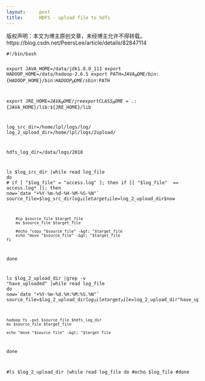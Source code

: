 ```yaml
---
layout:     post
title:      HDFS - upload file to hdfs
---
```

<div id="article_content" class="article_content clearfix csdn-tracking-statistics" data-pid="blog" data-mod="popu_307" data-dsm="post">
								<div class="article-copyright">
					版权声明：本文为博主原创文章，未经博主允许不得转载。					https://blog.csdn.net/PeersLee/article/details/82847114				</div>
								            <link rel="stylesheet" href="https://csdnimg.cn/release/phoenix/template/css/ck_htmledit_views-f76675cdea.css">
						<div class="htmledit_views" id="content_views">
                <pre class="has">
<code>#!/bin/bash

export JAVA_HOME=/data/jdk1.8.0_111
export HADOOP_HOME=/data/hadoop-2.6.5
export PATH=${JAVA_HOME}/bin:${HADOOP_HOME}/bin:${HADOOP_HOME}/sbin:$PATH

export JRE_HOME=${JAVA_HOME}/jre
export CLASS_HOME=.:${JAVA_HOME}/lib:${JRE_HOME}/lib

log_src_dir=/home/lpl/logs/log/
log_2_upload_dir=/home/lpl/logs/2upload/

hdfs_log_dir=/data/logs/2018

ls $log_src_dir |while read log_file
do
    # if [ "$log_file" = "access.log" ]; then
    if [[ "$log_file"  == access.log* ]]; then
        now=`date "+%Y-%m-%d-%H-%M-%S-%N"`
        source_file=$log_src_dir$log_file 
        target_file=$log_2_upload_dir$now

        #cp $source_file $target_file 
        mv $source_file $target_file 

        #echo "copy "$source_file" -&gt; "$target_file
        echo "move "$source_file" -&gt; "$target_file
    fi
done

ls $log_2_upload_dir |grep -v "have_uploaded" |while read log_file
do
    now=`date "+%Y-%m-%d.%H:%M:%S.%N"`
    source_file=$log_2_upload_dir$log_file
    target_file=$log_2_upload_dir"have_uploaded."$now

    hadoop fs -put $source_file $hdfs_log_dir
    mv $source_file $target_file

    echo "move "$source_file" -&gt; "$target_file
done

#ls $log_2_upload_dir |while read log_file do
    #echo $log_file
#done
</code></pre>

<p> </p>            </div>
                </div>